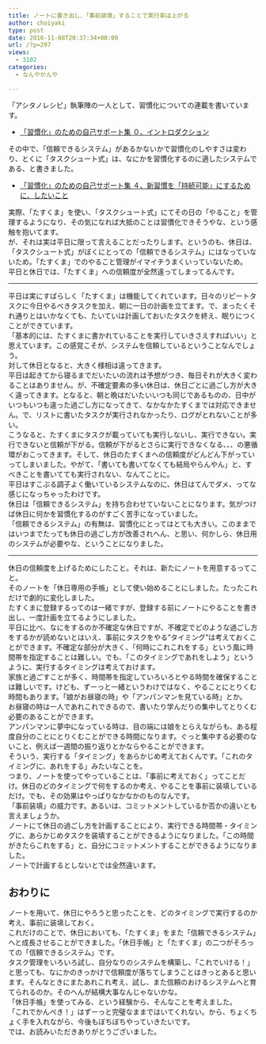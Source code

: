```yaml
---
title: ノートに書き出し、「事前装填」することで実行率は上がる
author: choiyaki
type: post
date: 2016-11-08T20:37:34+00:00
url: /?p=297
views:
  - 3102
categories:
  - なんやかんや

---
```

「アシタノレシピ」執筆陣の一人として、習慣化についての連載を書いています。

  * [「習慣化」のための自己サポート集 ０、イントロダクション][1]

その中で、「信頼できるシステム」があるかないかで習慣化のしやすさは変わり、とくに「タスクシュート式」は、なにかを習慣化するのに適したシステムである、と書きました。

  * [「習慣化」のための自己サポート集 ４、新習慣を「持続可能」にするために、したいこと][2]

実際、「たすくま」を使い、「タスクシュート式」にてその日の「やること」を管理するようになり、その気になれば大抵のことは習慣化できそうやな、という感触を抱いてます。  
が、それは実は平日に限って言えることだったりします。というのも、休日は、「タスクシュート式」がぼくにとっての「信頼できるシステム」にはなっていないため。「たすくま」でのやること管理がイマイチうまくいっていないため。  
平日と休日では、「たすくま」への信頼度が全然違ってしまってるんです。

* * *

平日は実にすばらしく「たすくま」は機能してくれています。日々のリピートタスクに今日やるべきタスクを加え、朝に一日の計画を立てます。で、まったくそれ通りとはいかなくても、たいていは計画しておいたタスクを終え、眠りにつくことができています。  
「基本的には、たすくまに書かれていることを実行していきさえすればいい」と思えています。この感覚こそが、システムを信頼しているということなんでしょう。  
対して休日となると、大きく様相は違ってきます。  
平日は起きてから寝るまでだいたいの流れは予想がつき、毎日それが大きく変わることはありません。が、不確定要素の多い休日は、休日ごとに過ごし方が大きく違ってきます。となると、朝と晩はだいたいいつも同じであるものの、日中がいつもいつも違った過ごし方になってきて、なかなかたすくまでは対応できません。で、リストに書いたタスクが実行されなかったり、ログがとれないことが多い。  
こうなると、たすくまにタスクが載っていても実行しないし、実行できない。実行できないと信頼が下がる。信頼が下がるとさらに実行できなくなる、、、の悪循環がおこってきます。そして、休日のたすくまへの信頼度がどんどん下がっていってしまいました。やがて、「書いても書いてなくても結局やらんやん」と、すべきことを書いてても実行されない、なんてことに。  
平日はすこぶる調子よく働いているシステムなのに、休日はてんでダメ、ってな感じになっちゃったわけです。  
休日は「信頼できるシステム」を持ち合わせていないことになります。気がつけば休日に何かを習慣化するのがすごく苦手になっていました。  
「信頼できるシステム」の有無は、習慣化にとってはとても大きい。このままではいつまでたっても休日の過ごし方が改善されへん、と思い、何かしら、休日用のシステムが必要やな、ということになりました。

* * *

休日の信頼度を上げるためにしたこと。それは、新たにノートを用意するってこと。  
そのノートを「休日専用の手帳」として使い始めることにしました。たったこれだけで劇的に変化しました。  
たすくまに登録するってのは一緒ですが、登録する前にノートにやることを書き出し、一度計画を立てるようにしました。  
平日に比べ、なにをするのか不確定な休日ですが、不確定でどのような過ごし方をするかが読めないとはいえ、事前にタスクをやる”タイミング”は考えておくことができます。不確定な部分が大きく、「何時にこれこれをする」という風に時間帯を指定することは難しい。でも、「このタイミングであれをしよう」というように、実行するタイミングは考えておけます。  
家族と過ごすことが多く、時間帯を指定していろいろとやる時間を確保することは難しいです。けども、ずーっと一緒というわけではなく、やることにとりくむ時間もあります。「娘がお昼寝の時」や「アンパンマンを見ている時」とか。  
お昼寝の時は一人であれこれできるので、書いたり学んだりの集中してとりくむ必要のあることができます。  
アンパンマンに夢中になっている時は、目の端には娘をとらえながらも、ある程度自分のことにとりくむことができる時間になります。ぐっと集中する必要のないこと、例えば一週間の振り返りとかならやることができます。  
そういう、実行する「タイミング」をあらかじめ考えておくんです。「これのタイミングに、あれをする」みたいなことを。  
つまり、ノートを使ってやっていることは、「事前に考えておく」ってことだけ。休日のどのタイミングで何をするのか考え、やることを事前に装填しているだけ。でも、その効果はやっぱりなかなかのものなんです。  
「事前装填」の威力です。あるいは、コミットメントしているか否かの違いとも言えましょうか。  
ノートにて休日の過ごし方を計画することにより、実行できる時間帯・タイミングに、あらかじめタスクを装填することができるようになりました。「この時間がきたらこれをする」と、自分にコミットメントすることができるようになりました。  
ノートで計画するとしないとでは全然違います。

## おわりに

ノートを用いて、休日にやろうと思ったことを、どのタイミングで実行するのか考え、事前に装填しておく。  
これだけのことで、休日においても、「たすくま」をまた「信頼できるシステム」へと成長させることができました。「休日手帳」と「たすくま」の二つがそろっての「信頼できるシステム」です。  
タスク管理をいろいろ試し、自分なりのシステムを構築し、「これでいける！」と思っても、なにかのきっかけで信頼度が落ちてしまうことはきっとあると思います。そんなときにまたあれこれ考え、試し、また信頼のおけるシステムへと育てられるのか。そのへんが結構大事なんじゃないかな。  
「休日手帳」を使ってみる、という経験から、そんなことを考えました。  
「これでかんぺき！」はずーっと完璧なままではいてくれない。から、ちょくちょく手を入れながら、今後もぼちぼちやっていきたいです。  
では、お読みいただきありがとうございました。

 [1]: http://www.ashi-tano.jp/?p=10107
 [2]: http://www.ashi-tano.jp/?p=10557